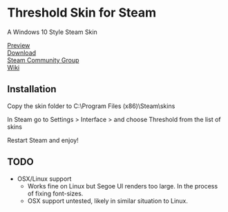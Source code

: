 # Threshold Skin for Steam
A Windows 10 Style Steam Skin

[Preview](http://imgur.com/a/55GSP)  
[Download](http://github.com/Edgarware/Threshold-Skin/releases)  
[Steam Community Group](http://steamcommunity.com/groups/thresholdskin)  
[Wiki](http://github.com/Edgarware/Threshold-Skin/wiki)

## Installation
Copy the skin folder to C:\Program Files (x86)\Steam\skins

In Steam go to Settings > Interface > and choose Threshold from the list of skins

Restart Steam and enjoy!

## TODO
* OSX/Linux support
  * Works fine on Linux but Segoe UI renders too large. In the process of fixing font-sizes.
  * OSX support untested, likely in similar situation to Linux.
